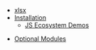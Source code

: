 
- [xlsx](README.md#sheetjs-js-xlsx)
- [Installation](README.md#installation)
  * [JS Ecosystem Demos](README.md#js-ecosystem-demos)
* [Optional Modules](README.md#optional-modules)
